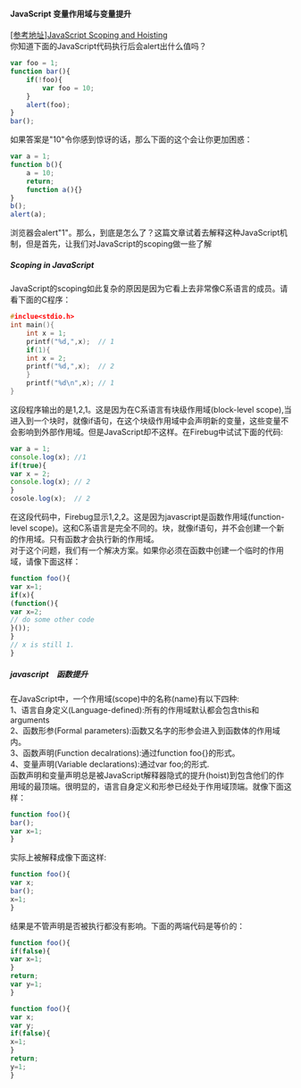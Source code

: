 #### JavaScript  变量作用域与变量提升
[[参考地址]JavaScript Scoping and Hoisting](http://www.jb51.net/article/30718.htm)<br>
你知道下面的JavaScript代码执行后会alert出什么值吗？
```javascript
var foo = 1;
function bar(){
    if(!foo){
        var foo = 10;
    }
    alert(foo);
}
bar();
```
如果答案是"10"令你感到惊讶的话，那么下面的这个会让你更加困惑：
```javascript
var a = 1;
function b(){
    a = 10;
    return;
    function a(){}
}
b();
alert(a);
```
浏览器会alert"1"。那么，到底是怎么了？这篇文章试着去解释这种JavaScript机制，但是首先，让我们对JavaScript的scoping做一些了解
    
##### Scoping in JavaScript
JavaScript的scoping如此复杂的原因是因为它看上去非常像C系语言的成员。请看下面的C程序：
```C
#inclue<stdio.h>
int main(){
    int x = 1;
    printf("%d,",x);  // 1
    if(1){
    int x = 2;
    printf("%d,",x);  // 2
    }
    printf("%d\n",x); // 1
}
```
这段程序输出的是1,2,1。这是因为在C系语言有块级作用域(block-level scope),当进入到一个块时，就像if语句，在这个块级作用域中会声明新的变量，这些变量不会影响到外部作用域。但是JavaScript却不这样。在Firebug中试试下面的代码:
```javascript
var a = 1;
console.log(x); //1
if(true){
var x = 2;
console.log(x); // 2
}
cosole.log(x);  // 2
```
在这段代码中，Firebug显示1,2,2。这是因为javascript是函数作用域(function-level scope)。这和C系语言是完全不同的。块，就像if语句，并不会创建一个新的作用域。只有函数才会执行新的作用域。<br>
对于这个问题，我们有一个解决方案。如果你必须在函数中创建一个临时的作用域，请像下面这样：
```javascript
function foo(){
var x=1;
if(x){
(function(){
var x=2;
// do some other code
}());
}
// x is still 1.
}
```
##### javascript　函数提升
在JavaScript中，一个作用域(scope)中的名称(name)有以下四种:<br>
1、语言自身定义(Language-defined):所有的作用域默认都会包含this和arguments<br>
2、函数形参(Formal parameters):函数又名字的形参会进入到函数体的作用域内。<br>
3、函数声明(Function decalrations):通过function foo{}的形式。<br>
4、变量声明(Variable declarations):通过var foo;的形式.<br>
函数声明和变量声明总是被JavaScript解释器隐式的提升(hoist)到包含他们的作用域的最顶端。很明显的，语言自身定义和形参已经处于作用域顶端。就像下面这样：
```javascript
function foo(){
bar();
var x=1;
}
```
实际上被解释成像下面这样:
```javascript
function foo(){
var x;
bar();
x=1;
}
```
结果是不管声明是否被执行都没有影响。下面的两端代码是等价的：
```javascript
function foo(){
if(false){
var x=1;
}
return;
var y=1;
}

function foo(){
var x;
var y;
if(false){
x=1;
}
return;
y=1;
}



























